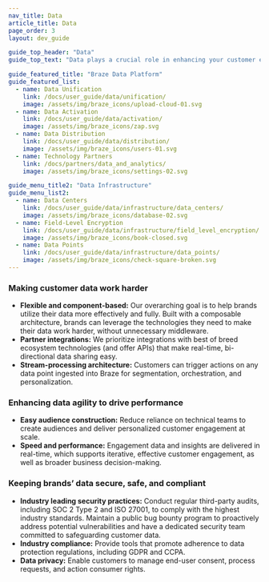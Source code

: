 ```yaml
---
nav_title: Data 
article_title: Data 
page_order: 3
layout: dev_guide

guide_top_header: "Data"
guide_top_text: "Data plays a crucial role in enhancing your customer engagement strategy by enabling you to create personalized experiences, understand customer behavior, and optimize messaging strategies. At Braze, we build all data capabilities with three core things in mind: <br><br>**1.** <a href='/docs/user_guide/data/#making-customer-data-work-harder/'>Make customer data work harder.</a><br> **2.** <a href='/docs/user_guide/data/#enhancing-data-agility-to-drive-performance/'>Enhance data agility to drive performance.</a><br>**3.** <a href='/docs/user_guide/data/#keeping-brands-data-secure-safe-and-compliant/'>Keep brands’ data secure, safe, and compliant.</a>" 

guide_featured_title: "Braze Data Platform"
guide_featured_list:
  - name: Data Unification
    link: /docs/user_guide/data/unification/
    image: /assets/img/braze_icons/upload-cloud-01.svg
  - name: Data Activation
    link: /docs/user_guide/data/activation/
    image: /assets/img/braze_icons/zap.svg
  - name: Data Distribution
    link: /docs/user_guide/data/distribution/
    image: /assets/img/braze_icons/users-01.svg
  - name: Technology Partners
    link: /docs/partners/data_and_analytics/
    image: /assets/img/braze_icons/settings-02.svg

guide_menu_title2: "Data Infrastructure"
guide_menu_list2:
  - name: Data Centers
    link: /docs/user_guide/data/infrastructure/data_centers/
    image: /assets/img/braze_icons/database-02.svg
  - name: Field-Level Encryption
    link: /docs/user_guide/data/infrastructure/field_level_encryption/
    image: /assets/img/braze_icons/book-closed.svg
  - name: Data Points
    link: /docs/user_guide/data/infrastructure/data_points/
    image: /assets/img/braze_icons/check-square-broken.svg
---
```


### Making customer data work harder

- **Flexible and component-based:** Our overarching goal is to help brands utilize their data more effectively and fully. Built with a composable architecture, brands can leverage the technologies they need to make their data work harder, without unnecessary middleware. 
- **Partner integrations:** We prioritize integrations with best of breed ecosystem technologies (and offer APIs) that make real-time, bi-directional data sharing easy.
- **Stream-processing architecture:** Customers can trigger actions on any data point ingested into Braze for segmentation, orchestration, and personalization.

### Enhancing data agility to drive performance 

- **Easy audience construction:** Reduce reliance on technical teams to create audiences and deliver personalized customer engagement at scale. 
- **Speed and performance:** Engagement data and insights are delivered in real-time, which supports iterative, effective customer engagement, as well as broader business decision-making.

### Keeping brands’ data secure, safe, and compliant

- **Industry leading security practices:** Conduct regular third-party audits, including SOC 2 Type 2 and ISO 27001, to comply with the highest industry standards. Maintain a public bug bounty program to proactively address potential vulnerabilities and have a dedicated security team committed to safeguarding customer data.
- **Industry compliance:** Provide tools that promote adherence to data protection regulations, including GDPR and CCPA.
- **Data privacy:** Enable customers to manage end-user consent, process requests, and action consumer rights.